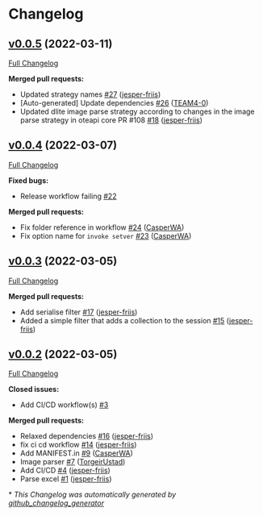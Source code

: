 # Changelog

## [v0.0.5](https://github.com/EMMC-ASBL/oteapi-dlite/tree/v0.0.5) (2022-03-11)

[Full Changelog](https://github.com/EMMC-ASBL/oteapi-dlite/compare/v0.0.4...v0.0.5)

**Merged pull requests:**

- Updated strategy names [\#27](https://github.com/EMMC-ASBL/oteapi-dlite/pull/27) ([jesper-friis](https://github.com/jesper-friis))
- \[Auto-generated\] Update dependencies [\#26](https://github.com/EMMC-ASBL/oteapi-dlite/pull/26) ([TEAM4-0](https://github.com/TEAM4-0))
- Updated dlite image parse strategy according to changes in the image parse strategy in oteapi core PR \#108 [\#18](https://github.com/EMMC-ASBL/oteapi-dlite/pull/18) ([jesper-friis](https://github.com/jesper-friis))

## [v0.0.4](https://github.com/EMMC-ASBL/oteapi-dlite/tree/v0.0.4) (2022-03-07)

[Full Changelog](https://github.com/EMMC-ASBL/oteapi-dlite/compare/v0.0.3...v0.0.4)

**Fixed bugs:**

- Release workflow failing [\#22](https://github.com/EMMC-ASBL/oteapi-dlite/issues/22)

**Merged pull requests:**

- Fix folder reference in workflow [\#24](https://github.com/EMMC-ASBL/oteapi-dlite/pull/24) ([CasperWA](https://github.com/CasperWA))
- Fix option name for `invoke setver` [\#23](https://github.com/EMMC-ASBL/oteapi-dlite/pull/23) ([CasperWA](https://github.com/CasperWA))

## [v0.0.3](https://github.com/EMMC-ASBL/oteapi-dlite/tree/v0.0.3) (2022-03-05)

[Full Changelog](https://github.com/EMMC-ASBL/oteapi-dlite/compare/v0.0.2...v0.0.3)

**Merged pull requests:**

- Add serialise filter [\#17](https://github.com/EMMC-ASBL/oteapi-dlite/pull/17) ([jesper-friis](https://github.com/jesper-friis))
- Added a simple filter that adds a collection to the session [\#15](https://github.com/EMMC-ASBL/oteapi-dlite/pull/15) ([jesper-friis](https://github.com/jesper-friis))

## [v0.0.2](https://github.com/EMMC-ASBL/oteapi-dlite/tree/v0.0.2) (2022-03-05)

[Full Changelog](https://github.com/EMMC-ASBL/oteapi-dlite/compare/04843680b62d6bb3bc16e5ff644edbcc40892f31...v0.0.2)

**Closed issues:**

- Add CI/CD workflow\(s\) [\#3](https://github.com/EMMC-ASBL/oteapi-dlite/issues/3)

**Merged pull requests:**

- Relaxed dependencies [\#16](https://github.com/EMMC-ASBL/oteapi-dlite/pull/16) ([jesper-friis](https://github.com/jesper-friis))
- fix ci cd workflow [\#14](https://github.com/EMMC-ASBL/oteapi-dlite/pull/14) ([jesper-friis](https://github.com/jesper-friis))
- Add MANIFEST.in [\#9](https://github.com/EMMC-ASBL/oteapi-dlite/pull/9) ([CasperWA](https://github.com/CasperWA))
- Image parser [\#7](https://github.com/EMMC-ASBL/oteapi-dlite/pull/7) ([TorgeirUstad](https://github.com/TorgeirUstad))
- Add CI/CD  [\#4](https://github.com/EMMC-ASBL/oteapi-dlite/pull/4) ([jesper-friis](https://github.com/jesper-friis))
- Parse excel [\#1](https://github.com/EMMC-ASBL/oteapi-dlite/pull/1) ([jesper-friis](https://github.com/jesper-friis))



\* *This Changelog was automatically generated by [github_changelog_generator](https://github.com/github-changelog-generator/github-changelog-generator)*
